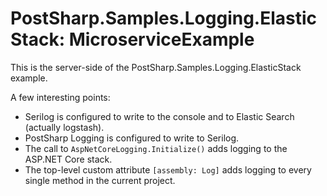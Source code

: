 # PostSharp.Samples.Logging.ElasticStack: MicroserviceExample

This is the server-side of the PostSharp.Samples.Logging.ElasticStack example.

A few interesting points:

* Serilog is configured to write to the console and to Elastic Search (actually logstash).
* PostSharp Logging is configured to write to Serilog.
* The call to `AspNetCoreLogging.Initialize()` adds logging to the ASP.NET Core stack.
* The top-level custom attribute `[assembly: Log]` adds logging to every single method in the current project.